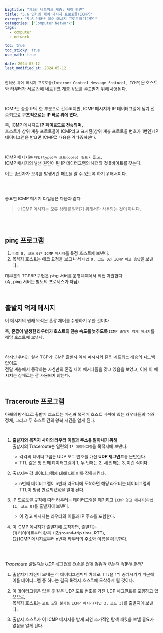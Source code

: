 ```yaml
---
bigtitle: "제5장 네트워크 계층: 제어 평면"
title: "5.6 인터넷 제어 메시지 프로토콜(ICMP)"
excerpt: "5.6 인터넷 제어 메시지 프로토콜(ICMP)"
categories: ['Computer Network']
tags:
  - computer
  - network

toc: true
toc_sticky: true
use_math: true
 
date: 2024-05-12
last_modified_at: 2024-05-12
---
```

`인터넷 제어 메시지 프로토콜(Internet Control Message Protocol, ICMP)`은 호스트와 라우터가 서로 간에 네트워크 계층 정보를 주고받기 위해 사용된다.

<br/>

ICMP는 종종 IP의 한 부분으로 간주되지만, ICMP 메시지가 IP 데이터그램에 담겨 전송되므로 **구조적으로는 IP 바로 위에 있다.**

즉, ICMP 메시지도 **IP 페이로드로 전송되며,**  
호스트가 상위 계층 프로토콜이 ICMP라고 표시된(상위 계층 프로토콜 번호가 1번인) IP 데이터그램을 받으면 ICMP로 내용을 역다중화한다.

<br/>

ICMP 메시지는 `타입(type)과 코드(code) 필드`가 있고,  
ICMP 메시지의 발생 원인이 된 IP 데이터그램의 헤더와 첫 8바이트를 갖는다.

이는 송신자가 오류를 발생시킨 패킷을 알 수 있도록 하기 위해서이다.

<br/>
<br/>

중요한 ICMP 메시지 타입들은 다음과 같다

> 💡 ICMP 메시지는 오류 상태를 알리기 위해서만 사용되는 것이 아니다.

<br/>
<br/>

## ping 프로그램

1. `타입 8, 코드 0인 ICMP 메시지`를 특정 호스트에 보낸다.
2. 목적지 호스트는 에코 요청을 보고 나서 `타입 0, 코드 0인 ICMP 에코 응답`을 보낸다.

대부분의 TCP/IP 구현은 ping 서버를 운영체제에서 직접 지원한다.  
(즉, ping 서버는 별도의 프로세스가 아님)

<br/>

## 출발지 억제 메시지

이 메시지의 원래 목적은 혼잡 제어를 수행하기 위한 것이다.

즉, **혼잡이 발생한 라우터가 호스트의 전송 속도를 늦추도록** `ICMP 출발지 억제 메시지`를 해당 호스트에 보낸다.

<br/>

하지만 우리는 앞서 TCP가 ICMP 출발지 억제 메시지와 같은 네트워크 계층의 피드백 없이도  
전달 계층에서 동작하는 자신만의 혼잡 제어 메커니즘을 갖고 있음을 보았고, 이에 이 메시지는 실제로는 잘 사용되지 않는다.

<br/>

## Traceroute 프로그램

아래의 방식으로 출발지 호스트는 자신과 목적지 호스트 사이에 있는 라우터들의 수와 정체, 그리고 두 호스트 간의 왕복 시간을 알게 된다.

<br/>

1. **출발지와 목적지 사이의 라우터 이름과 주소를 알아내기 위해**  
   출발지의 Traceroute는 일련의 `IP 데이터그램`을 목적지에 보낸다.
    - 각각의 데이터그램은 UDP 포트 번호를 가진 **UDP 세그먼트**를 운반한다.
    - TTL 값은 첫 번째 데이터그램이 1, 두 번째는 2, 세 번째는 3, 이런 식이다.


2. 출발지는 각 데이터그램에 대해 타이머를 작동시킨다.
    - n번째 데이터그램이 n번째 라우터에 도착하면 해당 라우터는 데이터그램의 TTL이 방금 만료되었음을 알게 된다.


3. IP 프로토콜 규칙에 따라 라우터는 데이터그램을 폐기하고 `ICMP 경고 메시지(타입 11, 코드 0)`를 출발지에 보낸다.
    - 이 경고 메시지는 라우터의 이름과 IP 주소를 포함한다.


4. 이 ICMP 메시지가 출발지에 도착하면, 출발지는  
   (1) 타이머로부터 왕복 시간(round-trip time, RTT),  
   (2) ICMP 메시지로부터 n번째 라우터의 주소와 이름을 획득한다.

<br/>
<br/>

*Traceroute 출발지는 UDP 세그먼트 전송을 언제 멈춰야 하는지 어떻게 알까?*

1. 출발지가 자신이 보내는 각 데이터그램마다 차례로 TTL을 1씩 증가시키기 때문에  
   이들 데이터그램 중 하나는 결국 목적지 호스트에 도착하게 될 것이다.


2. 이 데이터그램은 없을 것 같은 UDP 포트 번호를 가진 UDP 세그먼트를 포함하고 있으므로,  
   목적지 호스트는 `포트 도달 불가능 ICMP 메시지(타입 3, 코드 3)`를 출발지에 보낸다.


3. 출발지 호스트가 이 ICMP 메시지를 받게 되면 추가적인 탐색 패킷을 보낼 필요가 없음을 알게 된다.
